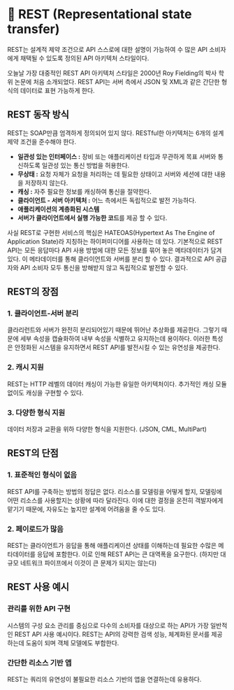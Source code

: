 # 🌻 REST (Representational state transfer)

REST는 설계적 제약 조건으로 API 스스로에 대한 설명이 가능하여 수 많은 API 소비자에게 채택될 수 있도록 정의된 API 아키텍처 스타일이다.

오늘날 가장 대중적인 REST API 아키텍처 스타일은 2000년 Roy Fielding의 박사 학위 논문에 처음 소개되었다. REST API는 서버 측에서 JSON 및 XML과 같은 간단한 형식의 데이터로 표현 가능하게 한다.

## REST 동작 방식

REST는 SOAP만큼 엄격하게 정의되어 있지 않다. RESTful한 아키텍처는 6개의 설계 제약 조건을 준수해야 한다.

- **일관성 있는 인터페이스 :** 장비 또는 애플리케이션 타입과 무관하게 목표 서버와 통신하도록 일관성 있는 통신 방법을 허용한다.
- **무상태 :** 요청 자체가 요청을 처리하는 데 필요한 상태이고 서버와 세션에 대한 내용을 저장하지 않는다.
- **캐싱 :** 자주 필요한 정보를 캐싱하여 통신을 절약한다.
- **클라이언트 - 서버 아키텍처 :** 어느 측에서든 독립적으로 발전 가능하다.
- **애플리케이션의 계층화된 시스템**
- **서버가 클라이언트에서 실행 가능한 코드**를 제공 할 수 있다.

사실 REST로 구현한 서비스의 핵심은 HATEOAS(Hypertext As The Engine of Application State)라 지칭하는 하이퍼미디어를 사용하는 데 있다. 기본적으로 REST API는 모든 응답마다 API 사용 방법에 대한 모든 정보를 묶어 놓은 메타데이터가 담겨 있다. 이 메타데이터를 통해 클라이언트와 서버를 분리 할 수 있다. 결과적으로 API 공급자와 API 소비자 모두 통신을 방해받지 않고 독립적으로 발전할 수 있다.

## REST의 장점

### 1. 클라이언트-서버 분리

클라리런트와 서버가 완전히 분리되어있기 때문에 뛰어난 추상화를 제공한다. 그렇기 때문에 세부 속성을 캡슐화하여 내부 속성을 식별하고 유지하는데 용이하다. 이러한 특성은 안정화된 시스템을 유지하면서 REST API를 발전시킬 수 있는 유연성을 제공한다.

### 2. 캐시 지원

REST는 HTTP 레벨의 데이터 캐싱이 가능한 유일한 아키텍처이다. 추가적인 캐싱 모듈 없이도 캐싱을 구현할 수 있다.

### 3. 다양한 형식 지원

데이터 저장과 교환을 위하 다양한 형식을 지원한다. (JSON, CML, MultiPart)

## REST의 단점

### 1. 표준적인 형식이 없음

REST API를 구축하는 방법의 정답은 없다. 리소스를 모델링을 어떻게 할지, 모델링에 어떤 리소스를 사용할지는 상황에 따라 달라진다. 이에 대한 결정을 온전히 객발자에게 맡기기 때문에, 자유도는 높지만 설계에 어려움을 줄 수도 있다.

### 2. 페이로드가 많음

REST는 클라이언트가 응답을 통해 애플리케이션 상태를 이해하는데 필요한 수많은 메타데이터를 응답에 포함한다. 이로 인해 REST API는 큰 대역폭을 요구한다. (하지만 대규모 네트워크 파이프에서 이것이 큰 문제가 되지는 않는다)

## REST 사용 예시

### 관리를 위한 API 구현

시스템의 구성 요소 관리를 중심으로 다수의 소비자를 대상으로 하는 API가 가장 일반적인 REST API 사용 예시이다. REST는 API의 강력한 검색 성능, 체계화된 문서를 제공하는데 도움이 되며 객체 모델에도 부합한다.

### 간단한 리소스 기반 앱
REST는 쿼리의 유연성이 불필요한 리소스 기반의 앱을 연결하는데 유용하다.